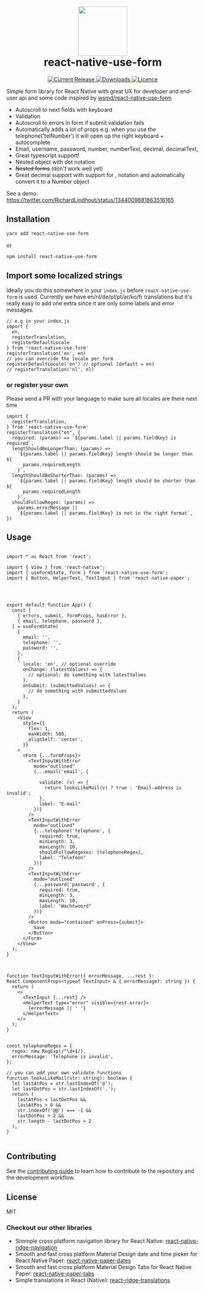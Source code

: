
<h1 align="center">
  <img src="https://user-images.githubusercontent.com/6492229/120776507-9c7f1200-c524-11eb-905e-5ad46f2c2709.png" width="128">
  <br>
  react-native-use-form
</h1>

<p align="center">
  <a href="https://www.npmjs.com/package/react-native-use-form">
    <img src="https://img.shields.io/npm/v/react-native-use-form.svg" alt="Current Release" />
  </a>
  <a href="https://www.npmjs.com/package/react-native-use-form">
    <img src="https://badgen.net/npm/dt/react-native-use-form" alt="Downloads" />
  </a>

  <a href="https://github.com/web-ridge/react-native-use-form/blob/master/LICENSE">
    <img src="https://img.shields.io/github/license/web-ridge/react-native-use-form.svg" alt="Licence">
  </a>
</p>

Simple form library for React Native with great UX for developer and end-user api and some code inspired by [wsmd/react-native-use-form](https://github.com/wsmd/react-native-use-form)


- Autoscroll to next fields with keyboard
- Validation
- Autoscroll to errors in form if submit validation fails
- Automatically adds a lot of props e.g. when you use the telephone('telNumber') it will open up the right keyboard + autocomplete
- Email, username, password, number, numberText, decimal, decimalText,
- Great typescript support!
- Nested object with dot notation
- ~~Nested forms~~ (don't work well yet)
- Great decimal support with support for , notation and automatically convert it to a Number object

See a demo: https://twitter.com/RichardLindhout/status/1344009881863516165

## Installation

```sh
yarn add react-native-use-form
```
or
```sh
npm install react-native-use-form
```



## Import some localized strings
Ideally you do this somewhere in your `index.js` before `react-native-use-form` is used.
Currently we have en/nl/de/pl/pt/ar/ko/fr translations but it's really easy to add one extra since it are only some labels and error messages.

```tsx
// e.g in your index.js
import {
  en,
  registerTranslation,
  registerDefaultLocale
} from 'react-native-use-form'
registerTranslation('en', en)
// you can override the locale per form
registerDefaultLocale('en') // optional (default = en)
// registerTranslation('nl', nl)
```

### or register your own
Please send a PR with your language to make sure all locales are there next time
```tsx
import {
  registerTranslation,
} from 'react-native-use-form'
registerTranslation("en", {
  required: (params) => `${params.label || params.fieldKey} is required`,
  lengtShouldBeLongerThan: (params) =>
    `${params.label || params.fieldKey} length should be longer than ${
      params.requiredLength
    }`,
  lengthShouldBeShorterThan: (params) =>
    `${params.label || params.fieldKey} length should be shorter than ${
      params.requiredLength
    }`,
  shouldFollowRegex: (params) =>
    params.errorMessage ||
    `${params.label || params.fieldKey} is not in the right format`,
})
```

## Usage
```tsx

import * as React from 'react';

import { View } from 'react-native';
import { useFormState, Form } from 'react-native-use-form';
import { Button, HelperText, TextInput } from 'react-native-paper';




export default function App() {
  const [
    { errors, submit, formProps, hasError },
    { email, telephone, password },
  ] = useFormState(
    {
      email: '',
      telephone: '',
      password: '',
    },
    {
      locale: 'en', // optional override
      onChange: (latestValues) => {
        // optional: do something with latestValues
      },
      onSubmit: (submittedValues) => {
        // do something with submittedValues
      },
    }
  );
  return (
    <View
      style={{
        flex: 1,
        maxWidth: 500,
        alignSelf: 'center',
      }}
    >
      <Form {...formProps}>
        <TextInputWithError
          mode="outlined"
          {...email('email', {

            validate: (v) => {
              return looksLikeMail(v) ? true : 'Email-address is invalid';
            },
            label: "E-mail"
          })}
        />
        <TextInputWithError
          mode="outlined"
          {...telephone('telephone', {
            required: true,
            minLength: 3,
            maxLength: 10,
            shouldFollowRegexes: [telephoneRegex],
            label: "Telefoon"
          })}
        />
        <TextInputWithError
          mode="outlined"
          {...password('password', {
            required: true,
            minLength: 3,
            maxLength: 10,
            label: "Wachtwoord"
          })}
        />
        <Button mode="contained" onPress={submit}>
          Save
        </Button>
      </Form>
    </View>
  );
}



function TextInputWithError({ errorMessage, ...rest }: React.ComponentProps<typeof TextInput> & { errorMessage?: string }) {
  return (
    <>
      <TextInput {...rest} />
      <HelperText type="error" visible={rest.error}>
        {errorMessage || ' '}
      </HelperText>
    </>
  );
}


const telephoneRegex = {
  regex: new RegExp(/^\d+$/),
  errorMessage: 'Telephone is invalid',
};

// you can add your own validate functions
function looksLikeMail(str: string): boolean {
  let lastAtPos = str.lastIndexOf('@');
  let lastDotPos = str.lastIndexOf('.');
  return (
    lastAtPos < lastDotPos &&
    lastAtPos > 0 &&
    str.indexOf('@@') === -1 &&
    lastDotPos > 2 &&
    str.length - lastDotPos > 2
  );
}


```

## Contributing

See the [contributing guide](../CONTRIBUTING.md) to learn how to contribute to the repository and the development workflow.

## License

MIT

### Checkout our other libraries
- Simmple cross platform navigation library for React Native: [react-native-ridge-navigation](https://github.com/web-ridge/react-native-ridge-navigation)
- Smooth and fast cross platform Material Design date and time picker for React Native Paper: [react-native-paper-dates](https://github.com/web-ridge/react-native-paper-dates)
- Smooth and fast cross platform Material Design Tabs for React Native Paper: [react-native-paper-tabs](https://github.com/web-ridge/react-native-paper-tabs)
- Simple translations in React (Native): [react-ridge-translations](https://github.com/web-ridge/react-ridge-translations)
